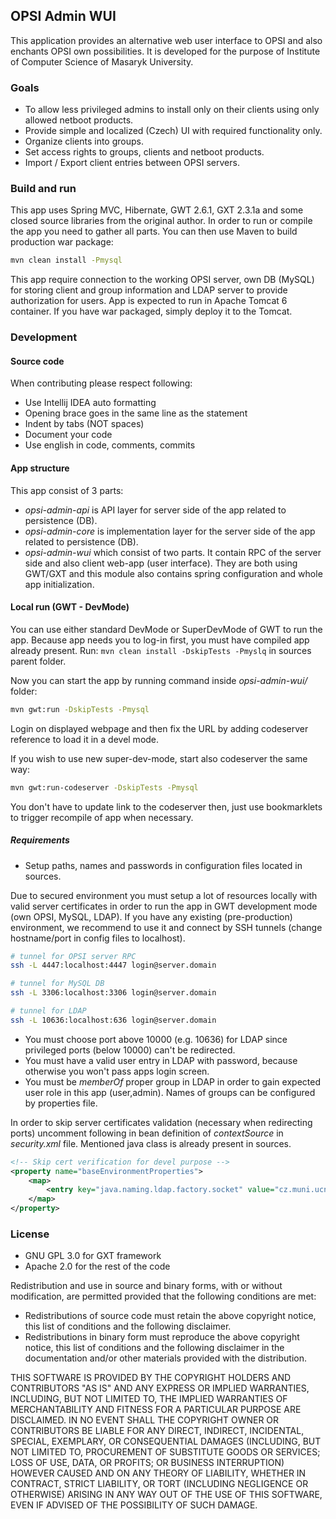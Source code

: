 ## OPSI Admin WUI

This application provides an alternative web user interface to OPSI and also enchants OPSI own possibilities. It is developed for the purpose of Institute of Computer Science of Masaryk University.

### Goals

* To allow less privileged admins to install only on their clients using only allowed netboot products.
* Provide simple and localized (Czech) UI with required functionality only.
* Organize clients into groups.
* Set access rights to groups, clients and netboot products.
* Import / Export client entries between OPSI servers.

### Build and run

This app uses Spring MVC, Hibernate, GWT 2.6.1, GXT 2.3.1a and some closed source libraries from the original author. In order to run or compile the app you need to gather all parts. You can then use Maven to build production war package:

```bash
mvn clean install -Pmysql
```

This app require connection to the working OPSI server, own DB (MySQL) for storing client and group information and LDAP server to provide authorization for users. App is expected to run in Apache Tomcat 6 container. If you have war packaged, simply deploy it to the Tomcat.

### Development

#### Source code

When contributing please respect following:

* Use Intellij IDEA auto formatting
* Opening brace goes in the same line as the statement
* Indent by tabs (NOT spaces)
* Document your code
* Use english in code, comments, commits

#### App structure

This app consist of 3 parts:

* *opsi-admin-api* is API layer for server side of the app related to persistence (DB).
* *opsi-admin-core* is implementation layer for the server side of the app related to persistence (DB).
* *opsi-admin-wui* which consist of two parts. It contain RPC of the server side and also client web-app (user interface). They are both using GWT/GXT and this module also contains spring configuration and whole app initialization.

#### Local run (GWT - DevMode)

You can use either standard DevMode or SuperDevMode of GWT to run the app. Because app needs you to log-in first, you must have compiled app already present. Run: ``mvn clean install -DskipTests -Pmyslq`` in sources parent folder.

Now you can start the app by running command inside *opsi-admin-wui/* folder:

```bash
mvn gwt:run -DskipTests -Pmysql
```

Login on displayed webpage and then fix the URL by adding codeserver reference to load it in a devel mode.

If you wish to use new super-dev-mode, start also codeserver the same way:

```bash
mvn gwt:run-codeserver -DskipTests -Pmysql
```

You don't have to update link to the codeserver then, just use bookmarklets to trigger recompile of app when necessary.

##### Requirements

* Setup paths, names and passwords in configuration files located in sources.

Due to secured environment you must setup a lot of resources locally with valid server certificates in order to run the app in GWT development mode (own OPSI, MySQL, LDAP).
If you have any existing (pre-production) environment, we recommend to use it and connect by SSH tunnels (change hostname/port in config files to localhost).

```bash
# tunnel for OPSI server RPC
ssh -L 4447:localhost:4447 login@server.domain

# tunnel for MySQL DB
ssh -L 3306:localhost:3306 login@server.domain

# tunnel for LDAP
ssh -L 10636:localhost:636 login@server.domain
```

* You must choose port above 10000 (e.g. 10636) for LDAP since privileged ports (below 10000) can't be redirected.
* You must have a valid user entry in LDAP with password, because otherwise you won't pass apps login screen.
* You must be _memberOf_ proper group in LDAP in order to gain expected user role in this app (user,admin). Names of groups can be configured by properties file.

In order to skip server certificates validation (necessary when redirecting ports) uncomment following in bean definition of *contextSource* in *security.xml* file.
Mentioned java class is already present in sources.

```xml
<!-- Skip cert verification for devel purpose -->
<property name="baseEnvironmentProperties">
	<map>
		<entry key="java.naming.ldap.factory.socket" value="cz.muni.ucn.opsi.wui.security.BlindSSLSocketFactory"/>
	</map>
</property>
```

### License

* GNU GPL 3.0 for GXT framework
* Apache 2.0 for the rest of the code

Redistribution and use in source and binary forms, with or without modification, are permitted provided that the following conditions are met:

- Redistributions of source code must retain the above copyright notice, this list of conditions and the following disclaimer.
- Redistributions in binary form must reproduce the above copyright notice, this list of conditions and the following disclaimer in the documentation and/or other materials provided with the distribution.

THIS SOFTWARE IS PROVIDED BY THE COPYRIGHT HOLDERS AND
CONTRIBUTORS "AS IS" AND ANY EXPRESS OR IMPLIED WARRANTIES,
INCLUDING, BUT NOT LIMITED TO, THE IMPLIED WARRANTIES OF
MERCHANTABILITY AND FITNESS FOR A PARTICULAR PURPOSE ARE
DISCLAIMED. IN NO EVENT SHALL THE COPYRIGHT OWNER OR CONTRIBUTORS
BE LIABLE FOR ANY DIRECT, INDIRECT, INCIDENTAL, SPECIAL,
EXEMPLARY, OR CONSEQUENTIAL DAMAGES (INCLUDING, BUT NOT LIMITED
TO, PROCUREMENT OF SUBSTITUTE GOODS OR SERVICES; LOSS OF USE,
DATA, OR PROFITS; OR BUSINESS INTERRUPTION) HOWEVER CAUSED AND ON
ANY THEORY OF LIABILITY, WHETHER IN CONTRACT, STRICT LIABILITY,
OR TORT (INCLUDING NEGLIGENCE OR OTHERWISE) ARISING IN ANY WAY
OUT OF THE USE OF THIS SOFTWARE, EVEN IF ADVISED OF THE
POSSIBILITY OF SUCH DAMAGE.